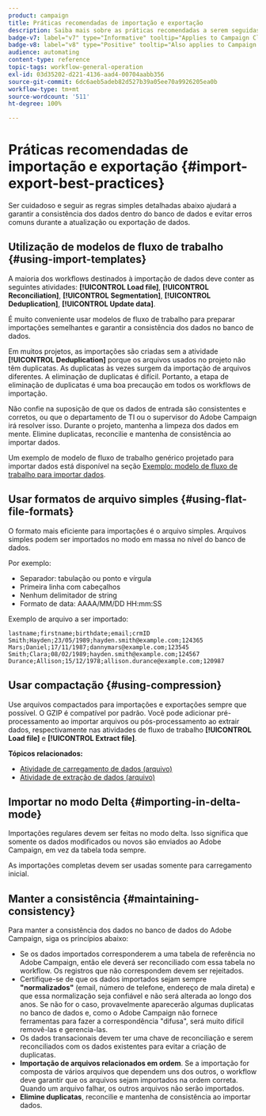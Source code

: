 ```yaml
---
product: campaign
title: Práticas recomendadas de importação e exportação
description: Saiba mais sobre as práticas recomendadas a serem seguidas ao importar ou exportar dados
badge-v7: label="v7" type="Informative" tooltip="Applies to Campaign Classic v7"
badge-v8: label="v8" type="Positive" tooltip="Also applies to Campaign v8"
audience: automating
content-type: reference
topic-tags: workflow-general-operation
exl-id: 03d35202-d221-4136-aad4-00704aabb356
source-git-commit: 6dc6aeb5adeb82d527b39a05ee70a9926205ea0b
workflow-type: tm+mt
source-wordcount: '511'
ht-degree: 100%

---
```


# Práticas recomendadas de importação e exportação {#import-export-best-practices}



Ser cuidadoso e seguir as regras simples detalhadas abaixo ajudará a garantir a consistência dos dados dentro do banco de dados e evitar erros comuns durante a atualização ou exportação de dados.

## Utilização de modelos de fluxo de trabalho {#using-import-templates}

A maioria dos workflows destinados à importação de dados deve conter as seguintes atividades: **[!UICONTROL Load file]**, **[!UICONTROL Reconciliation]**, **[!UICONTROL Segmentation]**, **[!UICONTROL Deduplication]**, **[!UICONTROL Update data]**.

É muito conveniente usar modelos de fluxo de trabalho para preparar importações semelhantes e garantir a consistência dos dados no banco de dados.

Em muitos projetos, as importações são criadas sem a atividade **[!UICONTROL Deduplication]** porque os arquivos usados no projeto não têm duplicatas. As duplicatas às vezes surgem da importação de arquivos diferentes. A eliminação de duplicatas é difícil. Portanto, a etapa de eliminação de duplicatas é uma boa precaução em todos os workflows de importação.

Não confie na suposição de que os dados de entrada são consistentes e corretos, ou que o departamento de TI ou o supervisor do Adobe Campaign irá resolver isso. Durante o projeto, mantenha a limpeza dos dados em mente. Elimine duplicatas, reconcilie e mantenha de consistência ao importar dados.

Um exemplo de modelo de fluxo de trabalho genérico projetado para importar dados está disponível na seção [Exemplo: modelo de fluxo de trabalho para importar dados](../../platform/using/creating-import-export-templates.md).

## Usar formatos de arquivo simples {#using-flat-file-formats}

O formato mais eficiente para importações é o arquivo simples. Arquivos simples podem ser importados no modo em massa no nível do banco de dados.

Por exemplo:

* Separador: tabulação ou ponto e vírgula
* Primeira linha com cabeçalhos
* Nenhum delimitador de string
* Formato de data: AAAA/MM/DD HH:mm:SS

Exemplo de arquivo a ser importado:

```
lastname;firstname;birthdate;email;crmID
Smith;Hayden;23/05/1989;hayden.smith@example.com;124365
Mars;Daniel;17/11/1987;dannymars@example.com;123545
Smith;Clara;08/02/1989;hayden.smith@example.com;124567
Durance;Allison;15/12/1978;allison.durance@example.com;120987
```

## Usar compactação {#using-compression}

Use arquivos compactados para importações e exportações sempre que possível. O GZIP é compatível por padrão. Você pode adicionar pré-processamento ao importar arquivos ou pós-processamento ao extrair dados, respectivamente nas atividades de fluxo de trabalho **[!UICONTROL Load file]** e **[!UICONTROL Extract file]**.

**Tópicos relacionados:**

* [Atividade de carregamento de dados (arquivo)](../../workflow/using/data-loading--file-.md)
* [Atividade de extração de dados (arquivo)](../../workflow/using/extraction--file-.md)

## Importar no modo Delta {#importing-in-delta-mode}

Importações regulares devem ser feitas no modo delta. Isso significa que somente os dados modificados ou novos são enviados ao Adobe Campaign, em vez da tabela toda sempre.

As importações completas devem ser usadas somente para carregamento inicial.

## Manter a consistência {#maintaining-consistency}

Para manter a consistência dos dados no banco de dados do Adobe Campaign, siga os princípios abaixo:

* Se os dados importados corresponderem a uma tabela de referência no Adobe Campaign, então ele deverá ser reconciliado com essa tabela no workflow. Os registros que não correspondem devem ser rejeitados.
* Certifique-se de que os dados importados sejam sempre **&quot;normalizados&quot;** (email, número de telefone, endereço de mala direta) e que essa normalização seja confiável e não será alterada ao longo dos anos. Se não for o caso, provavelmente aparecerão algumas duplicatas no banco de dados e, como o Adobe Campaign não fornece ferramentas para fazer a correspondência &quot;difusa&quot;, será muito difícil removê-las e gerencia-las.
* Os dados transacionais devem ter uma chave de reconciliação e serem reconciliados com os dados existentes para evitar a criação de duplicatas.
* **Importação de arquivos relacionados em ordem**. Se a importação for composta de vários arquivos que dependem uns dos outros, o workflow deve garantir que os arquivos sejam importados na ordem correta. Quando um arquivo falhar, os outros arquivos não serão importados.
* **Elimine duplicatas**, reconcilie e mantenha de consistência ao importar dados.
